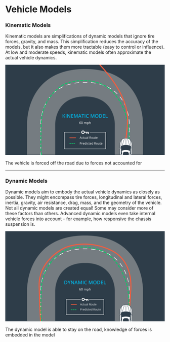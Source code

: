 # Vehicle Models

### Kinematic Models

Kinematic models are simplifications of dynamic models that ignore tire forces, gravity, and mass. This simplification reduces the accuracy of the models, but it also makes them more tractable (easy to control or influence). At low and moderate speeds, kinematic models often approximate the actual vehicle dynamics.

![alt tag](imgs/kinematicModel.png)

The vehicle is forced off the road due to forces not accounted for

***

### Dynamic Models

Dynamic models aim to embody the actual vehicle dynamics as closely as possible. They might encompass tire forces, longitudinal and lateral forces, inertia, gravity, air resistance, drag, mass, and the geometry of the vehicle. Not all dynamic models are created equal! Some may consider more of these factors than others. Advanced dynamic models even take internal vehicle forces into account - for example, how responsive the chassis suspension is.

![alt tag](imgs/dynamicModel.png)

The dynamic model is able to stay on the road, knowledge of forces is embedded in the model
